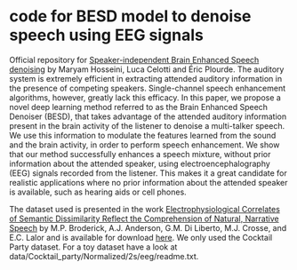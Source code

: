# code for BESD model to denoise speech using EEG signals

Official repository for [Speaker-independent Brain Enhanced Speech denoising](https://github.com/LuCeHe/lucehe.github.io/blob/master/files/auditory_attention_inspired_speech_enhancement_ICASSP.pdf) by Maryam Hosseini, Luca Celotti and Éric Plourde. 
The auditory system is extremely efficient in extracting attended auditory information in the presence of competing speakers. Single-channel speech enhancement algorithms, however, greatly lack this efficacy. In this paper, we propose a novel deep learning method referred to as the Brain Enhanced Speech Denoiser (BESD), that takes advantage of the attended auditory information present in the brain activity of the listener to denoise a multi-talker speech. We use this information to modulate the features learned from the sound and the brain activity, in order to perform speech enhancement. We show that our method successfully enhances a speech mixture, without prior information about the attended speaker, using electroencephalography (EEG) signals recorded from the listener. This makes it a great candidate for realistic applications where no prior information about the attended speaker is available, such as hearing aids or cell phones.  

The dataset used is presented in the work [Electrophysiological Correlates of Semantic Dissimilarity Reflect the Comprehension of Natural, Narrative Speech](https://www.cell.com/action/showPdf?pii=S0960-9822%2818%2930146-5) by M.P. Broderick, A.J. Anderson, G.M. Di Liberto, M.J. Crosse, and E.C. Lalor and is available for download [here](https://datadryad.org/stash/dataset/doi:10.5061/dryad.070jc). We only used the Cocktail Party dataset. For a toy dataset have a look at  data/Cocktail_party/Normalized/2s/eeg/readme.txt.

